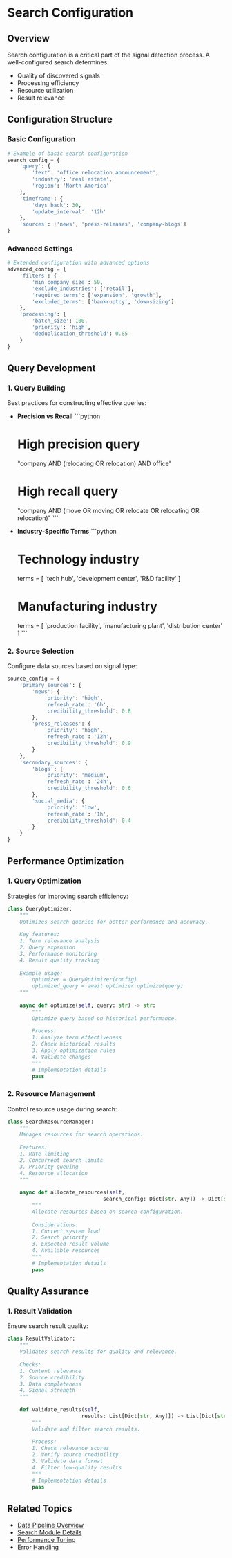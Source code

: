 # Search Configuration

## Overview

Search configuration is a critical part of the signal detection process. A well-configured search determines:
- Quality of discovered signals
- Processing efficiency
- Resource utilization
- Result relevance

## Configuration Structure

### Basic Configuration
```python
# Example of basic search configuration
search_config = {
    'query': {
        'text': 'office relocation announcement',
        'industry': 'real estate',
        'region': 'North America'
    },
    'timeframe': {
        'days_back': 30,
        'update_interval': '12h'
    },
    'sources': ['news', 'press-releases', 'company-blogs']
}
```

### Advanced Settings
```python
# Extended configuration with advanced options
advanced_config = {
    'filters': {
        'min_company_size': 50,
        'exclude_industries': ['retail'],
        'required_terms': ['expansion', 'growth'],
        'excluded_terms': ['bankruptcy', 'downsizing']
    },
    'processing': {
        'batch_size': 100,
        'priority': 'high',
        'deduplication_threshold': 0.85
    }
}
```

## Query Development

### 1. Query Building
Best practices for constructing effective queries:

- **Precision vs Recall**  ```python
  # High precision query
  "company AND (relocating OR relocation) AND office"
  
  # High recall query
  "company AND (move OR moving OR relocate OR relocating OR relocation)"  ```

- **Industry-Specific Terms**  ```python
  # Technology industry
  terms = [
      'tech hub',
      'development center',
      'R&D facility'
  ]
  
  # Manufacturing industry
  terms = [
      'production facility',
      'manufacturing plant',
      'distribution center'
  ]  ```

### 2. Source Selection
Configure data sources based on signal type:

```python
source_config = {
    'primary_sources': {
        'news': {
            'priority': 'high',
            'refresh_rate': '6h',
            'credibility_threshold': 0.8
        },
        'press_releases': {
            'priority': 'high',
            'refresh_rate': '12h',
            'credibility_threshold': 0.9
        }
    },
    'secondary_sources': {
        'blogs': {
            'priority': 'medium',
            'refresh_rate': '24h',
            'credibility_threshold': 0.6
        },
        'social_media': {
            'priority': 'low',
            'refresh_rate': '1h',
            'credibility_threshold': 0.4
        }
    }
}
```

## Performance Optimization

### 1. Query Optimization
Strategies for improving search efficiency:

```python
class QueryOptimizer:
    """
    Optimizes search queries for better performance and accuracy.
    
    Key features:
    1. Term relevance analysis
    2. Query expansion
    3. Performance monitoring
    4. Result quality tracking
    
    Example usage:
        optimizer = QueryOptimizer(config)
        optimized_query = await optimizer.optimize(query)
    """
    
    async def optimize(self, query: str) -> str:
        """
        Optimize query based on historical performance.
        
        Process:
        1. Analyze term effectiveness
        2. Check historical results
        3. Apply optimization rules
        4. Validate changes
        """
        # Implementation details
        pass
```

### 2. Resource Management
Control resource usage during search:

```python
class SearchResourceManager:
    """
    Manages resources for search operations.
    
    Features:
    1. Rate limiting
    2. Concurrent search limits
    3. Priority queuing
    4. Resource allocation
    """
    
    async def allocate_resources(self, 
                               search_config: Dict[str, Any]) -> Dict[str, Any]:
        """
        Allocate resources based on search configuration.
        
        Considerations:
        1. Current system load
        2. Search priority
        3. Expected result volume
        4. Available resources
        """
        # Implementation details
        pass
```

## Quality Assurance

### 1. Result Validation
Ensure search result quality:

```python
class ResultValidator:
    """
    Validates search results for quality and relevance.
    
    Checks:
    1. Content relevance
    2. Source credibility
    3. Data completeness
    4. Signal strength
    """
    
    def validate_results(self, 
                        results: List[Dict[str, Any]]) -> List[Dict[str, Any]]:
        """
        Validate and filter search results.
        
        Process:
        1. Check relevance scores
        2. Verify source credibility
        3. Validate data format
        4. Filter low-quality results
        """
        # Implementation details
        pass
```

## Related Topics
- [Data Pipeline Overview](../overview/data-pipeline.md)
- [Search Module Details](../developer/search-module.md)
- [Performance Tuning](../performance/tuning.md)
- [Error Handling](../troubleshooting/common-issues.md)